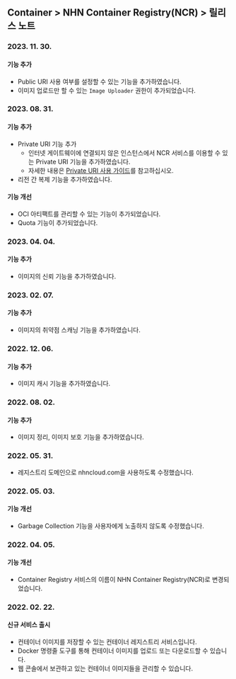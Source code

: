 ## Container > NHN Container Registry(NCR)  > 릴리스 노트

### 2023. 11. 30.

#### 기능 추가
* Public URI 사용 여부를 설정할 수 있는 기능을 추가하였습니다.
* 이미지 업로드만 할 수 있는 `Image Uploader` 권한이 추가되었습니다.

### 2023. 08. 31.

#### 기능 추가

* Private URI 기능 추가
  * 인터넷 게이트웨이에 연결되지 않은 인스턴스에서 NCR 서비스를 이용할 수 있는 Private URI 기능을 추가하였습니다.
  * 자세한 내용은 [Private URI 사용 가이드](./gov-user-guide/#private-uri)를 참고하십시오.
* 리전 간 복제 기능을 추가하였습니다.

#### 기능 개선

* OCI 아티팩트를 관리할 수 있는 기능이 추가되었습니다.
* Quota 기능이 추가되었습니다.

### 2023. 04. 04.

#### 기능 추가

* 이미지의 신뢰 기능을 추가하였습니다.

### 2023. 02. 07.

#### 기능 추가

* 이미지의 취약점 스캐닝 기능을 추가하였습니다.

### 2022. 12. 06.

#### 기능 추가

* 이미지 캐시 기능을 추가하였습니다.

### 2022. 08. 02.

#### 기능 추가

* 이미지 정리, 이미지 보호 기능을 추가하였습니다.

### 2022. 05. 31.

* 레지스트리 도메인으로 nhncloud.com을 사용하도록 수정했습니다.

### 2022. 05. 03.

#### 기능 개선

* Garbage Collection 기능을 사용자에게 노출하지 않도록 수정했습니다.

### 2022. 04. 05.

#### 기능 개선

* Container Registry 서비스의 이름이 NHN Container Registry(NCR)로 변경되었습니다.

### 2022. 02. 22.
#### 신규 서비스 출시
* 컨테이너 이미지를 저장할 수 있는 컨테이너 레지스트리 서비스입니다.
* Docker 명령줄 도구를 통해 컨테이너 이미지를 업로드 또는 다운로드할 수 있습니다.
* 웹 콘솔에서 보관하고 있는 컨테이너 이미지들을 관리할 수 있습니다.

